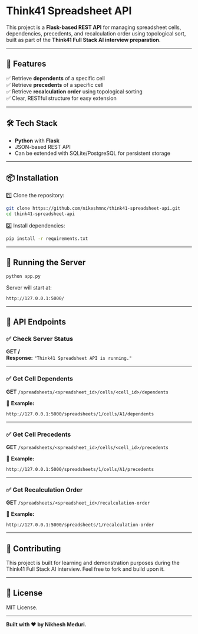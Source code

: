 # Think41 Spreadsheet API

This project is a **Flask-based REST API** for managing spreadsheet cells, dependencies, precedents, and recalculation order using topological sort, built as part of the **Think41 Full Stack AI interview preparation**.

---

## 🚀 Features

✅ Retrieve **dependents** of a specific cell  
✅ Retrieve **precedents** of a specific cell  
✅ Retrieve **recalculation order** using topological sorting  
✅ Clear, RESTful structure for easy extension

---

## 🛠️ Tech Stack

- **Python** with **Flask**
- JSON-based REST API
- Can be extended with SQLite/PostgreSQL for persistent storage

---

## 📦 Installation

1️⃣ Clone the repository:
```bash
git clone https://github.com/nikeshmnc/think41-spreadsheet-api.git
cd think41-spreadsheet-api
```

2️⃣ Install dependencies:
```bash
pip install -r requirements.txt
```

---

## 🚀 Running the Server

```bash
python app.py
```

Server will start at:
```
http://127.0.0.1:5000/
```

---

## 🧪 API Endpoints

### ✅ Check Server Status
**GET /**  
**Response:** `"Think41 Spreadsheet API is running."`

---

### ✅ Get Cell Dependents
**GET** `/spreadsheets/<spreadsheet_id>/cells/<cell_id>/dependents`

📌 **Example:**
```
http://127.0.0.1:5000/spreadsheets/1/cells/A1/dependents
```

---

### ✅ Get Cell Precedents
**GET** `/spreadsheets/<spreadsheet_id>/cells/<cell_id>/precedents`

📌 **Example:**
```
http://127.0.0.1:5000/spreadsheets/1/cells/A1/precedents
```

---

### ✅ Get Recalculation Order
**GET** `/spreadsheets/<spreadsheet_id>/recalculation-order`

📌 **Example:**
```
http://127.0.0.1:5000/spreadsheets/1/recalculation-order
```

---

## 🤝 Contributing

This project is built for learning and demonstration purposes during the Think41 Full Stack AI interview. Feel free to fork and build upon it.

---

## 📜 License

MIT License.

---

**Built with ❤️ by Nikhesh Meduri.**

